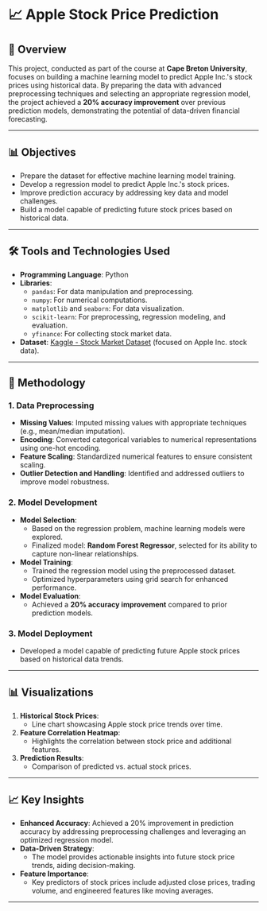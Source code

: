# 📈 Apple Stock Price Prediction

## 📌 Overview
This project, conducted as part of the course at **Cape Breton University**, focuses on building a machine learning model to predict Apple Inc.'s stock prices using historical data. By preparing the data with advanced preprocessing techniques and selecting an appropriate regression model, the project achieved a **20% accuracy improvement** over previous prediction models, demonstrating the potential of data-driven financial forecasting.

---


## 📊 Objectives
- Prepare the dataset for effective machine learning model training.
- Develop a regression model to predict Apple Inc.'s stock prices.
- Improve prediction accuracy by addressing key data and model challenges.
- Build a model capable of predicting future stock prices based on historical data.

---

## 🛠 Tools and Technologies Used
- **Programming Language**: Python
- **Libraries**:
  - `pandas`: For data manipulation and preprocessing.
  - `numpy`: For numerical computations.
  - `matplotlib` and `seaborn`: For data visualization.
  - `scikit-learn`: For preprocessing, regression modeling, and evaluation.
  - `yfinance`: For collecting stock market data.
- **Dataset**: [Kaggle - Stock Market Dataset](https://www.kaggle.com/) (focused on Apple Inc. stock data).

---

## 📜 Methodology

### **1. Data Preprocessing**
- **Missing Values**: Imputed missing values with appropriate techniques (e.g., mean/median imputation).
- **Encoding**: Converted categorical variables to numerical representations using one-hot encoding.
- **Feature Scaling**: Standardized numerical features to ensure consistent scaling.
- **Outlier Detection and Handling**: Identified and addressed outliers to improve model robustness.

### **2. Model Development**
- **Model Selection**:
  - Based on the regression problem, machine learning models were explored.
  - Finalized model: **Random Forest Regressor**, selected for its ability to capture non-linear relationships.
- **Model Training**:
  - Trained the regression model using the preprocessed dataset.
  - Optimized hyperparameters using grid search for enhanced performance.
- **Model Evaluation**:
  - Achieved a **20% accuracy improvement** compared to prior prediction models.

### **3. Model Deployment**
- Developed a model capable of predicting future Apple stock prices based on historical data trends.

---

## 📊 Visualizations
1. **Historical Stock Prices**:
   - Line chart showcasing Apple stock price trends over time.
2. **Feature Correlation Heatmap**:
   - Highlights the correlation between stock price and additional features.
3. **Prediction Results**:
   - Comparison of predicted vs. actual stock prices.

---

## 📈 Key Insights
- **Enhanced Accuracy**: Achieved a 20% improvement in prediction accuracy by addressing preprocessing challenges and leveraging an optimized regression model.
- **Data-Driven Strategy**:
  - The model provides actionable insights into future stock price trends, aiding decision-making.
- **Feature Importance**:
  - Key predictors of stock prices include adjusted close prices, trading volume, and engineered features like moving averages.

---



